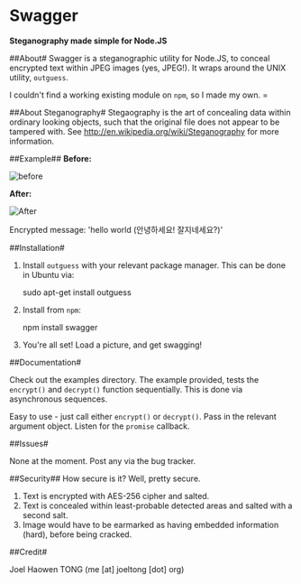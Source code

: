 Swagger
=========

**Steganography made simple for Node.JS**


##About#
Swagger is a steganographic utility for Node.JS, to conceal encrypted text
within JPEG images (yes, JPEG!).  It wraps around the UNIX utility, `outguess`.

I couldn't find a working existing module on `npm`, so I made my own. =


##About Steganography#
Stegaography is the art of concealing data within ordinary looking objects,
such that the original file does not appear to be tampered with.
See http://en.wikipedia.org/wiki/Steganography for more
information.


##Example##
**Before:**

![before](https://github.com/toiletfreak/swagger/blob/master/doc/before.jpg)

**After:**

![After](https://github.com/toiletfreak/swagger/blob/master/doc/after.jpg)
        
Encrypted message: 'hello world (안녕하세요! 잘지네세요?)'



##Installation#

1. Install `outguess` with your relevant package manager.  This can be done in Ubuntu via:

    sudo apt-get install outguess

2. Install from `npm`: 

    npm install swagger

3. You're all set!  Load a picture, and get swagging!


##Documentation#

Check out the examples directory.  The example provided, tests the `encrypt()`
and `decrypt()` function sequentially.  This is done via asynchronous sequences.

Easy to use - just call either `encrypt()` or `decrypt()`.  Pass in the
relevant argument object.  Listen for the `promise` callback.


##Issues#

None at the moment.  Post any via the bug tracker.


##Security##
How secure is it?  Well, pretty secure.

1. Text is encrypted with AES-256 cipher and salted.
2. Text is concealed within least-probable detected areas and salted with a second
   salt.
3. Image would have to be earmarked as having embedded information (hard),
   before being cracked.

##Credit#

Joel Haowen TONG (me [at] joeltong [dot] org) 
